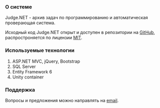 ﻿### О системе
Judge.NET - архив задач по программированию и автоматическая проверающая система.

Исходный код Judge.NET открыт и доступен в репозитории на [GitHub](https://github.com/Backs/judge.net),
распростроняется по лицензии [MIT](https://github.com/Backs/judge.net/blob/master/LICENSE).

### Используемые технологии
1. ASP.NET MVC, jQuery, Bootstrap
2. SQL Server
3. Entity Framework 6
4. Unity container

### Поддержка
Вопросы и предложения можно направлять на [email](mailto:rogatnev.sergey@gmail.com).